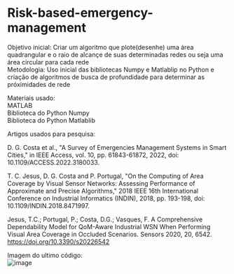 # Risk-based-emergency-management

Objetivo inicial: Criar um algoritmo que plote(desenhe) uma área quadrangular e o raio de alcançe de suas determinadas redes ou seja uma área circular para cada rede<br/>
Metodologia: Uso inicial das bibliotecas Numpy e Matlablip no Python e criação de algoritmos de busca de profundidade para determinar as próximidades de rede


Materiais usado:<br/>
MATLAB<br/>
Biblioteca do Python Numpy<br/>
Biblioteca do Python Matlablib<br/>

Artigos usados para pesquisa:

D. G. Costa et al., "A Survey of Emergencies Management Systems in Smart Cities," in IEEE Access, vol. 10, pp. 61843-61872, 2022, doi: 10.1109/ACCESS.2022.3180033.<br/>

T. C. Jesus, D. G. Costa and P. Portugal, "On the Computing of Area Coverage by Visual Sensor Networks: Assessing Performance of Approximate and Precise Algorithms," 2018 IEEE 16th International Conference on Industrial Informatics (INDIN), 2018, pp. 193-198, doi: 10.1109/INDIN.2018.8471997.<br/>

Jesus, T.C.; Portugal, P.; Costa, D.G.; Vasques, F. A Comprehensive Dependability Model for QoM-Aware Industrial WSN When Performing Visual Area Coverage in Occluded Scenarios. Sensors 2020, 20, 6542. https://doi.org/10.3390/s20226542<br/>

Imagem do ultimo código: <br/>
![image](https://user-images.githubusercontent.com/90158519/196164931-9b7c25d5-d21f-4999-bb25-7c08db139f3b.png)

